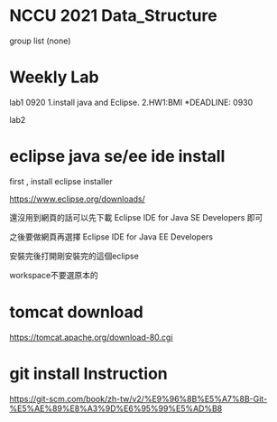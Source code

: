 # NCCU 2021 Data_Structure #

group list
(none)

# Weekly Lab #

lab1 0920 1.install java and Eclipse. 2.HW1:BMI *DEADLINE: 0930

lab2

# eclipse java se/ee ide install #

first , install eclipse installer 

https://www.eclipse.org/downloads/

還沒用到網頁的話可以先下載 Eclipse IDE for Java SE Developers 即可

之後要做網頁再選擇 Eclipse IDE for Java EE Developers

安裝完後打開剛安裝完的這個eclipse

workspace不要選原本的

# tomcat download #

https://tomcat.apache.org/download-80.cgi

# git install Instruction #

https://git-scm.com/book/zh-tw/v2/%E9%96%8B%E5%A7%8B-Git-%E5%AE%89%E8%A3%9D%E6%95%99%E5%AD%B8
